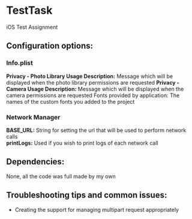 # TestTask
iOS Test Assignment
## Configuration options:
### Info.plist
**Privacy - Photo Library Usage Description:** Message which will be displayed when the photo library permissions are requested
**Privacy - Camera Usage Description:** Message which will be displayed when the camera permissions are requested
Fonts provided by application: The names of the custom fonts you added to the project
### Network Manager
**BASE_URL:** String for setting the url that will be used to perform network calls <br>
**printLogs:** Used if you wish to print logs of each network call

## Dependencies:
None, all the code was full made by my own
## Troubleshooting tips and common issues:
- Creating the support for managing multipart request appropriately
